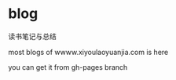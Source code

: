 blog
========

读书笔记与总结


most blogs of wwww.xiyoulaoyuanjia.com  is here 

you can get it from gh-pages branch
